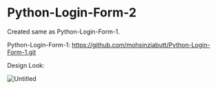 # Python-Login-Form-2
Created same as Python-Login-Form-1.

Python-Login-Form-1: https://github.com/mohsinziabutt/Python-Login-Form-1.git

Design Look:

![Untitled](https://user-images.githubusercontent.com/77164635/130330417-4d2d62c6-8f85-45f2-84bb-3895e1916ce4.png)
